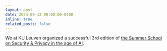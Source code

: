 ```yaml
---
layout: post
date: 2024-09-13 00:00:00-0400
inline: true
related_posts: false
---
```


We at KU Leuven organized a successful 3rd edition of [the Summer School on Security & Privacy in the age of AI](https://cybersecurity-research.be/summer-school-on-security-privacy-in-the-age-of-ai-2024).

